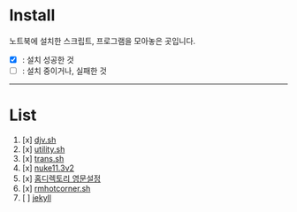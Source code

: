 # Install
노트북에 설치한 스크립트, 프로그램을 모아놓은 곳입니다.
- [x] : 설치 성공한 것
- [ ] : 설치 중이거나, 실패한 것

***
# List
1. [x] [djv.sh](docs/djv.sh)
1. [x] [utility.sh](docs/utility.sh)
1. [x] [trans.sh](docs/utility.sh)
1. [x] [nuke11.3v2](docs/nuke11.3v2.md)
1. [x] [홈디렉토리 영문설정](docs/home_eng.md)
1. [x] [rmhotcorner.sh](docs/rmhotcorner.sh)
1. [ ] [jekyll](docs/jekyll.md)
